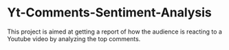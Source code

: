 # Yt-Comments-Sentiment-Analysis
This project is aimed at getting a report of how the audience is reacting to a Youtube video by analyzing the top comments.
